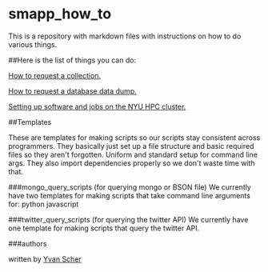 # smapp_how_to
This is a repository with markdown files with instructions on how to do various things. 

##Here is the list of things you can do:

<a href="https://github.com/SMAPPNYU/smapp_how_to/blob/master/howto_request_a_collection.md">How to request a collection.</a>

<a href="https://github.com/SMAPPNYU/smapp_how_to/blob/master/howto_request_a_database_data_dump.md">How to request a database data dump.</a>

<a href="https://github.com/SMAPPNYU/smapphowto/blob/master/howto_setup_cluster_software.md">
Setting up software and jobs on the NYU HPC cluster.</a>

##Templates

These are templates for making scripts so our scripts stay consistent across programmers. They basically just set up a file structure and basic required files so they aren't forgotten. Uniform and standard setup for command line args. They also import dependencies properly so we don't waste time with that. 

###mongo_query_scripts (for querying mongo or BSON file)
We currently have two templates for making scripts that take command line arguments for:
python
javascript

###twitter_query_scripts (for querying the twitter API)
We currently have one template for making scripts that query the twitter API.

###authors

written by <a href="https://github.com/yvan">Yvan Scher</a>
